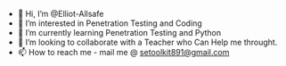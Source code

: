 - 👋 Hi, I’m @Elliot-Allsafe
- 👀 I’m interested in Penetration Testing and Coding
- 🌱 I’m currently learning Penetration Testing and Python
- 💞️ I’m looking to collaborate with a Teacher who Can Help me throught.
- 📫 How to reach me - mail me @ setoolkit891@gmail.com

<!---
Elliot-Allsafe/Elliot-Allsafe is a ✨ special ✨ repository because its `README.md` (this file) appears on your GitHub profile.
You can click the Preview link to take a look at your changes.
--->
